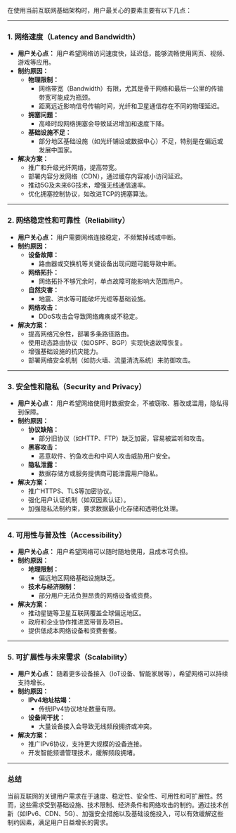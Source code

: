 在使用当前互联网基础架构时，用户最关心的要素主要有以下几点：

---

### **1. 网络速度（Latency and Bandwidth）**
- **用户关心点：**
  用户希望网络访问速度快，延迟低，能够流畅使用网页、视频、游戏等应用。
- **制约原因：**
  - **物理限制：**
    - 网络带宽（Bandwidth）有限，尤其是骨干网络和最后一公里的传输带宽可能成为瓶颈。
    - 距离远近影响信号传输时间，光纤和卫星通信存在不同的物理延迟。
  - **拥塞问题：**
    - 高峰时段网络拥塞会导致延迟增加和速度下降。
  - **基础设施不足：**
    - 部分地区基础设施（如光纤铺设或数据中心）不足，特别是在偏远或发展中国家。
- **解决方案：**
  - 推广和升级光纤网络，提高带宽。
  - 部署内容分发网络（CDN），通过缓存内容减小访问延迟。
  - 推动5G及未来6G技术，增强无线通信速率。
  - 优化拥塞控制协议，如改进TCP的拥塞算法。

---

### **2. 网络稳定性和可靠性（Reliability）**
- **用户关心点：**
  用户需要网络连接稳定，不频繁掉线或中断。
- **制约原因：**
  - **设备故障：**
    - 路由器或交换机等关键设备出现问题可能导致中断。
  - **网络拓扑：**
    - 网络拓扑不够冗余时，单点故障可能影响大范围用户。
  - **自然灾害：**
    - 地震、洪水等可能破坏光缆等基础设施。
  - **网络攻击：**
    - DDoS攻击会导致网络瘫痪或不稳定。
- **解决方案：**
  - 提高网络冗余性，部署多条路径路由。
  - 使用动态路由协议（如OSPF、BGP）实现快速故障恢复。
  - 增强基础设施的抗灾能力。
  - 部署网络安全机制（如防火墙、流量清洗系统）来防御攻击。

---

### **3. 安全性和隐私（Security and Privacy）**
- **用户关心点：**
  用户希望网络使用时数据安全，不被窃取、篡改或滥用，隐私得到保障。
- **制约原因：**
  - **协议缺陷：**
    - 部分旧协议（如HTTP、FTP）缺乏加密，容易被监听和攻击。
  - **黑客攻击：**
    - 恶意软件、钓鱼攻击和中间人攻击威胁用户安全。
  - **隐私泄露：**
    - 数据存储方或服务提供商可能泄露用户隐私。
- **解决方案：**
  - 推广HTTPS、TLS等加密协议。
  - 强化用户认证机制（如双因素认证）。
  - 加强隐私法制约束，要求数据最小化存储和透明化处理。

---

### **4. 可用性与普及性（Accessibility）**
- **用户关心点：**
  用户希望网络可以随时随地使用，且成本可负担。
- **制约原因：**
  - **地理限制：**
    - 偏远地区网络基础设施缺乏。
  - **技术与经济限制：**
    - 部分用户无法负担昂贵的网络设备或资费。
- **解决方案：**
  - 推动星链等卫星互联网覆盖全球偏远地区。
  - 政府和企业协作推进宽带普及项目。
  - 提供低成本网络设备和资费套餐。

---

### **5. 可扩展性与未来需求（Scalability）**
- **用户关心点：**
  随着更多设备接入（IoT设备、智能家居等），希望网络可以持续支持增长。
- **制约原因：**
  - **IPv4地址枯竭：**
    - 传统IPv4协议地址数量有限。
  - **设备间干扰：**
    - 大量设备接入会导致无线频段拥挤或冲突。
- **解决方案：**
  - 推广IPv6协议，支持更大规模的设备连接。
  - 开发智能频谱管理技术，缓解频段拥堵。

---

### **总结**
当前互联网的关键用户需求在于速度、稳定性、安全性、可用性和可扩展性。然而，这些需求受到基础设施、技术限制、经济条件和网络攻击的制约。通过技术创新（如IPv6、CDN、5G）、加强安全措施以及基础设施投入，可以有效缓解这些制约因素，满足用户日益增长的需求。